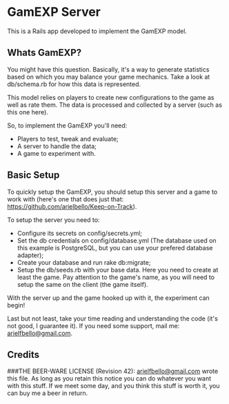 GamEXP Server
====================

This is a Rails app developed to implement the GamEXP model.

Whats GamEXP?
--------------------
You might have this question. Basically, it's a way to generate statistics based on which you may balance your game mechanics. Take a look at db/schema.rb for how this data is represented.

This model relies on players to create new configurations to the game as well as rate them.
The data is processed and collected by a server (such as this one here).

So, to implement the GamEXP you'll need:
- Players to test, tweak and evaluate;
- A server to handle the data;
- A game to experiment with.

Basic Setup
--------------------
To quickly setup the GamEXP, you should setup this server and a game to work with (here's one that does just that: https://github.com/arielbello/Keep-on-Track).

To setup the server you need to:
- Configure its secrets on config/secrets.yml;
- Set the db credentials on config/database.yml (The database used on this example is PostgreSQL, but you can use your prefered database adapter);
- Create your database and run rake db:migrate;
- Setup the db/seeds.rb with your base data. Here you need to create at least the game. Pay attention to the game's name, as you will need to setup the same on the client (the game itself).

With the server up and the game hooked up with it, the experiment can begin!

Last but not least, take your time reading and understanding the code (it's not good, I guarantee it).
If you need some support, mail me: arielfbello@gmail.com.

Credits
--------------------

###THE BEER-WARE LICENSE (Revision 42):
	<arielfbello@gmail.com> wrote this file. As long as you retain this notice you
	can do whatever you want with this stuff. If we meet some day, and you think
	this stuff is worth it, you can buy me a beer in return.